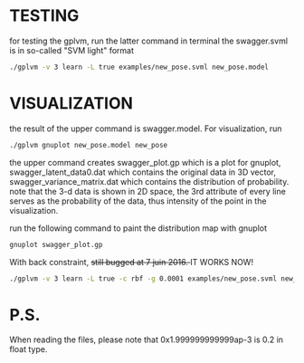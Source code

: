 TESTING
===
for testing the gplvm, run the latter command in terminal
the swagger.svml is in so-called "SVM light" format

```sh
./gplvm -v 3 learn -L true examples/new_pose.svml new_pose.model
```
VISUALIZATION
===
the result of the upper command is swagger.model. For visualization, run
```sh
./gplvm gnuplot new_pose.model new_pose
```

the upper command creates swagger_plot.gp which is a plot for gnuplot,
swagger_latent_data0.dat which contains the original data in 3D vector,
swagger_variance_matrix.dat which contains the distribution of probability.
note that the 3-d data is shown in 2D space, the 3rd attribute of every line serves as the probability of the data, thus intensity of the point in the visualization.

run the following command to paint the distribution map with gnuplot


```sh
gnuplot swagger_plot.gp
```


With back constraint, <del>still bugged at 7 juin 2016. </del> IT WORKS NOW!


```sh
./gplvm -v 3 learn -L true -c rbf -g 0.0001 examples/new_pose.svml new_pose.model
```

P.S.
===
When reading the files, please note that 0x1.999999999999ap-3 is 0.2 in float type.
